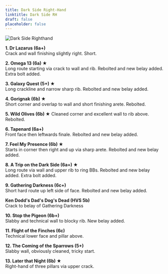 ```yaml
---
title: Dark Side Right-Hand
linktitle: Dark Side RH
draft: false
placeholder: false
---
```


![Dark Side Righthand](/img/peak/buxton/hh-dark-side-rh.jpg "Dark Side Righthand")

**1. Dr Lazarus (6a+)**  
Crack and wall finishing slightly right. Short.

**2. Omega 13 (6a) &starf;**  
Long route starting via crack to wall and rib. <span class="new">Rebolted and new belay added.</span> Extra bolt added.</span>

**3. Galaxy Quest (5+) &starf;**  
Long crackline and narrow sharp rib. <span class="new">Rebolted and new belay added. 

**4. Gorignak (6b) &starf;**  
Short corner and overlap to wall and short finishing arete. <span class="new">Rebolted. 

**5. Wild Olives (6b) &starf;** Cleaned corner and excellent wall to rib above. <span class="new">Rebolted. 

**6. Tapenard (6a+)**  
Front face then leftwards finale. <span class="new">Rebolted and new belay added.</span> 

**7. Feel My Presence (6b) &starf;**  
Starts in corner then right and up via sharp arete. <span class="new">Rebolted and new belay added.</span>

**8. A Trip on the Dark Side (6a+) &starf;**  
Long route via wall and upper rib to ring BBs. <span class="new">Rebolted and new belay added. Extra bolt added.</span>

**9. Gathering Darkness (6c+)**  
Short hard route up left side of face. <span class="new">Rebolted and new belay added.</span>

**Ken Dodd's Dad's Dog's Dead (HVS 5b)**  
Crack to belay of Gathering Darkness

**10. Stop the Pigeon (6b+)**  
Slabby and technical wall to blocky rib. <span class="new">New belay added.</span>

**11. Flight of the Finches (6c)**  
Technical lower face and pillar above.

**12. The Coming of the Sparrows (5+)**  
Slabby wall, obviously cleaned, tricky start.

**13. Later that Night (6b) &starf;**  
Right-hand of three pillars via upper crack.


